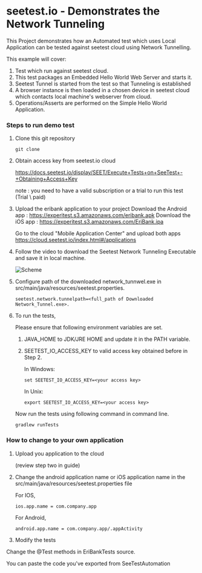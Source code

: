# seetest.io - Demonstrates the Network Tunneling

This Project demonstrates how an Automated test which uses Local Application can be tested against seetest cloud using Network Tunnelling.

This example will cover:

1. Test which run against seetest cloud.
2. This test packages an Embedded Hello World Web Server and starts it.
4. Seetest Tunnel is started from the test so that Tunneling is established
5. A browser instance is then loaded in a chosen device in seetest cloud which contacts local machine's webserver from cloud.
6. Operations/Asserts are performed on the Simple Hello World Application.


### Steps to run demo test

1. Clone this git repository

	```
	git clone 
	```

2. Obtain access key from seetest.io cloud

    https://docs.seetest.io/display/SEET/Execute+Tests+on+SeeTest+-+Obtaining+Access+Key

    note :  you need to have a valid subscription or a trial to run this test (Trial \ paid)

3. Upload the eribank application to your project
    Download the Android app : https://experitest.s3.amazonaws.com/eribank.apk
    Download the iOS app : https://experitest.s3.amazonaws.com/EriBank.ipa

    Go to the cloud "Mobile Application Center" and upload both apps 
    https://cloud.seetest.io/index.html#/applications
4. Follow the video to download the Seetest Network Tunneling Executable and save it in local machine.

   ![Scheme](images/TunnelDownload.gif)

5. Configure path of the downloaded network_tunnwel.exe in src/main/java/resources/seetest.properties.
    ```
    seetest.network.tunnelpath=<full_path of Downloaded Network_Tunnel.exe>.
    ```

5. To run the tests,
    
    Please ensure that following environment variables are set.

    1. JAVA_HOME to JDK/JRE HOME and update it in the PATH variable.
    2. SEETEST_IO_ACCESS_KEY to valid access key obtained before in Step 2.

        In Windows:

        ```
        set SEETEST_IO_ACCESS_KEY=<your access key>
        ```

        In Unix:

        ```
        export SEETEST_IO_ACCESS_KEY=<your access key>
        ```

    Now run the tests using following command in command line.
    
	```
	gradlew runTests
	```

### How to change to your own application

1. Upload you application to the cloud

   (review step two in guide)

2. Change the android application name or iOS application name in the src/main/java/resources/seetest.properties file

    For IOS,
    
	```
	ios.app.name = com.company.app
	``` 
    
    For Android,
    
    ```
    android.app.name = com.company.app/.appActivity
    ```

3. Modify the tests

Change the @Test methods in EriBankTests source.

You can paste the code you've exported from SeeTestAutomation

